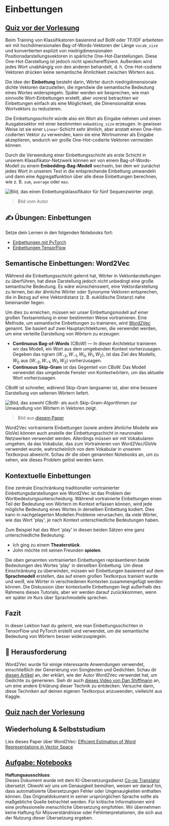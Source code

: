 <!--
CO_OP_TRANSLATOR_METADATA:
{
  "original_hash": "e40b47ac3fd48f71304ede1474e66293",
  "translation_date": "2025-08-24T09:30:31+00:00",
  "source_file": "lessons/5-NLP/14-Embeddings/README.md",
  "language_code": "de"
}
-->
# Einbettungen

## [Quiz vor der Vorlesung](https://red-field-0a6ddfd03.1.azurestaticapps.net/quiz/114)

Beim Training von Klassifikatoren basierend auf BoW oder TF/IDF arbeiteten wir mit hochdimensionalen Bag-of-Words-Vektoren der Länge `vocab_size` und konvertierten explizit von niedrigdimensionalen Positionsdarstellungsvektoren in spärliche One-Hot-Darstellungen. Diese One-Hot-Darstellung ist jedoch nicht speichereffizient. Außerdem wird jedes Wort unabhängig von den anderen behandelt, d. h. One-Hot-codierte Vektoren drücken keine semantische Ähnlichkeit zwischen Wörtern aus.

Die Idee der **Einbettung** besteht darin, Wörter durch niedrigdimensionale dichte Vektoren darzustellen, die irgendwie die semantische Bedeutung eines Wortes widerspiegeln. Später werden wir besprechen, wie man sinnvolle Wort-Einbettungen erstellt, aber vorerst betrachten wir Einbettungen einfach als eine Möglichkeit, die Dimensionalität eines Wortvektors zu reduzieren.

Die Einbettungsschicht würde also ein Wort als Eingabe nehmen und einen Ausgabesektor mit einer bestimmten `embedding_size` erzeugen. In gewisser Weise ist sie einer `Linear`-Schicht sehr ähnlich, aber anstatt einen One-Hot-codierten Vektor zu verwenden, kann sie eine Wortnummer als Eingabe akzeptieren, wodurch wir große One-Hot-codierte Vektoren vermeiden können.

Durch die Verwendung einer Einbettungsschicht als erste Schicht in unserem Klassifikator-Netzwerk können wir von einem Bag-of-Words-Modell zu einem **Embedding-Bag-Modell** wechseln, bei dem wir zunächst jedes Wort in unserem Text in die entsprechende Einbettung umwandeln und dann eine Aggregatfunktion über alle diese Einbettungen berechnen, wie z. B. `sum`, `average` oder `max`.

![Bild, das einen Einbettungsklassifikator für fünf Sequenzwörter zeigt.](../../../../../lessons/5-NLP/14-Embeddings/images/embedding-classifier-example.png)

> Bild vom Autor

## ✍️ Übungen: Einbettungen

Setze dein Lernen in den folgenden Notebooks fort:
* [Einbettungen mit PyTorch](../../../../../lessons/5-NLP/14-Embeddings/EmbeddingsPyTorch.ipynb)
* [Einbettungen TensorFlow](../../../../../lessons/5-NLP/14-Embeddings/EmbeddingsTF.ipynb)

## Semantische Einbettungen: Word2Vec

Während die Einbettungsschicht gelernt hat, Wörter in Vektordarstellungen zu überführen, hat diese Darstellung jedoch nicht unbedingt eine große semantische Bedeutung. Es wäre wünschenswert, eine Vektordarstellung zu lernen, bei der ähnliche Wörter oder Synonyme Vektoren entsprechen, die in Bezug auf eine Vektordistanz (z. B. euklidische Distanz) nahe beieinander liegen.

Um dies zu erreichen, müssen wir unser Einbettungsmodell auf einer großen Textsammlung in einer bestimmten Weise vortrainieren. Eine Methode, um semantische Einbettungen zu trainieren, wird [Word2Vec](https://en.wikipedia.org/wiki/Word2vec) genannt. Sie basiert auf zwei Hauptarchitekturen, die verwendet werden, um eine verteilte Darstellung von Wörtern zu erzeugen:

 - **Continuous Bag-of-Words** (CBoW) — In dieser Architektur trainieren wir das Modell, ein Wort aus dem umgebenden Kontext vorherzusagen. Gegeben das ngram $(W_{-2},W_{-1},W_0,W_1,W_2)$, ist das Ziel des Modells, $W_0$ aus $(W_{-2},W_{-1},W_1,W_2)$ vorherzusagen.
 - **Continuous Skip-Gram** ist das Gegenteil von CBoW. Das Modell verwendet das umgebende Fenster von Kontextwörtern, um das aktuelle Wort vorherzusagen.

CBoW ist schneller, während Skip-Gram langsamer ist, aber eine bessere Darstellung von seltenen Wörtern liefert.

![Bild, das sowohl CBoW- als auch Skip-Gram-Algorithmen zur Umwandlung von Wörtern in Vektoren zeigt.](../../../../../lessons/5-NLP/14-Embeddings/images/example-algorithms-for-converting-words-to-vectors.png)

> Bild aus [diesem Paper](https://arxiv.org/pdf/1301.3781.pdf)

Word2Vec vortrainierte Einbettungen (sowie andere ähnliche Modelle wie GloVe) können auch anstelle der Einbettungsschicht in neuronalen Netzwerken verwendet werden. Allerdings müssen wir mit Vokabularen umgehen, da das Vokabular, das zum Vortrainieren von Word2Vec/GloVe verwendet wurde, wahrscheinlich von dem Vokabular in unserem Textkorpus abweicht. Schau dir die oben genannten Notebooks an, um zu sehen, wie dieses Problem gelöst werden kann.

## Kontextuelle Einbettungen

Eine zentrale Einschränkung traditioneller vortrainierter Einbettungsdarstellungen wie Word2Vec ist das Problem der Wortbedeutungsunterscheidung. Während vortrainierte Einbettungen einen Teil der Bedeutung von Wörtern im Kontext erfassen können, wird jede mögliche Bedeutung eines Wortes in derselben Einbettung kodiert. Dies kann in nachgelagerten Modellen Probleme verursachen, da viele Wörter, wie das Wort 'play', je nach Kontext unterschiedliche Bedeutungen haben.

Zum Beispiel hat das Wort 'play' in diesen beiden Sätzen eine ganz unterschiedliche Bedeutung:

- Ich ging zu einem **Theaterstück**.
- John möchte mit seinen Freunden **spielen**.

Die oben genannten vortrainierten Einbettungen repräsentieren beide Bedeutungen des Wortes 'play' in derselben Einbettung. Um diese Einschränkung zu überwinden, müssen wir Einbettungen basierend auf dem **Sprachmodell** erstellen, das auf einem großen Textkorpus trainiert wurde und *weiß*, wie Wörter in verschiedenen Kontexten zusammengefügt werden können. Die Diskussion über kontextuelle Einbettungen liegt außerhalb des Rahmens dieses Tutorials, aber wir werden darauf zurückkommen, wenn wir später im Kurs über Sprachmodelle sprechen.

## Fazit

In dieser Lektion hast du gelernt, wie man Einbettungsschichten in TensorFlow und PyTorch erstellt und verwendet, um die semantische Bedeutung von Wörtern besser widerzuspiegeln.

## 🚀 Herausforderung

Word2Vec wurde für einige interessante Anwendungen verwendet, einschließlich der Generierung von Songtexten und Gedichten. Schau dir [diesen Artikel](https://www.politetype.com/blog/word2vec-color-poems) an, der erklärt, wie der Autor Word2Vec verwendet hat, um Gedichte zu generieren. Sieh dir auch [dieses Video von Dan Shiffmann](https://www.youtube.com/watch?v=LSS_bos_TPI&ab_channel=TheCodingTrain) an, um eine andere Erklärung dieser Technik zu entdecken. Versuche dann, diese Techniken auf deinen eigenen Textkorpus anzuwenden, vielleicht aus Kaggle.

## [Quiz nach der Vorlesung](https://red-field-0a6ddfd03.1.azurestaticapps.net/quiz/214)

## Wiederholung & Selbststudium

Lies dieses Paper über Word2Vec: [Efficient Estimation of Word Representations in Vector Space](https://arxiv.org/pdf/1301.3781.pdf)

## [Aufgabe: Notebooks](assignment.md)

**Haftungsausschluss**:  
Dieses Dokument wurde mit dem KI-Übersetzungsdienst [Co-op Translator](https://github.com/Azure/co-op-translator) übersetzt. Obwohl wir uns um Genauigkeit bemühen, weisen wir darauf hin, dass automatisierte Übersetzungen Fehler oder Ungenauigkeiten enthalten können. Das Originaldokument in seiner ursprünglichen Sprache sollte als maßgebliche Quelle betrachtet werden. Für kritische Informationen wird eine professionelle menschliche Übersetzung empfohlen. Wir übernehmen keine Haftung für Missverständnisse oder Fehlinterpretationen, die sich aus der Nutzung dieser Übersetzung ergeben.